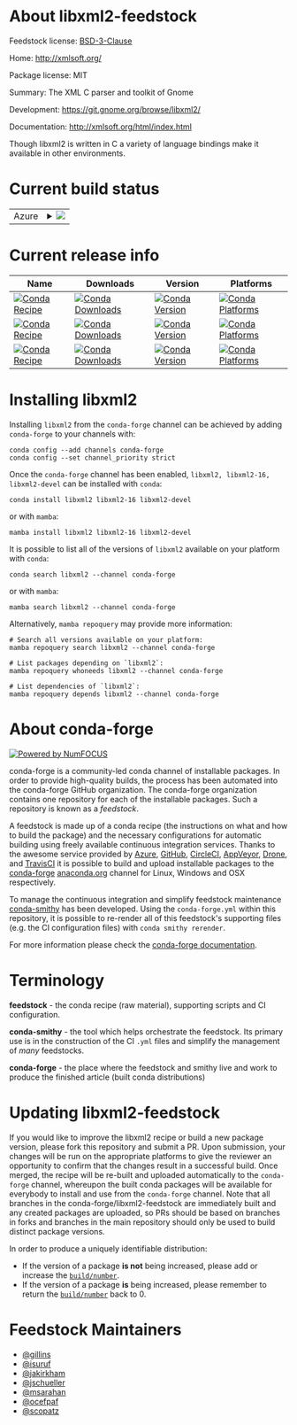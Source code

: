 About libxml2-feedstock
=======================

Feedstock license: [BSD-3-Clause](https://github.com/conda-forge/libxml2-feedstock/blob/main/LICENSE.txt)

Home: http://xmlsoft.org/

Package license: MIT

Summary: The XML C parser and toolkit of Gnome

Development: https://git.gnome.org/browse/libxml2/

Documentation: http://xmlsoft.org/html/index.html

Though libxml2 is written in C a variety of language
bindings make it available in other environments.


Current build status
====================


<table>
    
  <tr>
    <td>Azure</td>
    <td>
      <details>
        <summary>
          <a href="https://dev.azure.com/conda-forge/feedstock-builds/_build/latest?definitionId=583&branchName=main">
            <img src="https://dev.azure.com/conda-forge/feedstock-builds/_apis/build/status/libxml2-feedstock?branchName=main">
          </a>
        </summary>
        <table>
          <thead><tr><th>Variant</th><th>Status</th></tr></thead>
          <tbody><tr>
              <td>linux_64_with_icuno</td>
              <td>
                <a href="https://dev.azure.com/conda-forge/feedstock-builds/_build/latest?definitionId=583&branchName=main">
                  <img src="https://dev.azure.com/conda-forge/feedstock-builds/_apis/build/status/libxml2-feedstock?branchName=main&jobName=linux&configuration=linux%20linux_64_with_icuno" alt="variant">
                </a>
              </td>
            </tr><tr>
              <td>linux_64_with_icuyes</td>
              <td>
                <a href="https://dev.azure.com/conda-forge/feedstock-builds/_build/latest?definitionId=583&branchName=main">
                  <img src="https://dev.azure.com/conda-forge/feedstock-builds/_apis/build/status/libxml2-feedstock?branchName=main&jobName=linux&configuration=linux%20linux_64_with_icuyes" alt="variant">
                </a>
              </td>
            </tr><tr>
              <td>linux_aarch64_with_icuno</td>
              <td>
                <a href="https://dev.azure.com/conda-forge/feedstock-builds/_build/latest?definitionId=583&branchName=main">
                  <img src="https://dev.azure.com/conda-forge/feedstock-builds/_apis/build/status/libxml2-feedstock?branchName=main&jobName=linux&configuration=linux%20linux_aarch64_with_icuno" alt="variant">
                </a>
              </td>
            </tr><tr>
              <td>linux_aarch64_with_icuyes</td>
              <td>
                <a href="https://dev.azure.com/conda-forge/feedstock-builds/_build/latest?definitionId=583&branchName=main">
                  <img src="https://dev.azure.com/conda-forge/feedstock-builds/_apis/build/status/libxml2-feedstock?branchName=main&jobName=linux&configuration=linux%20linux_aarch64_with_icuyes" alt="variant">
                </a>
              </td>
            </tr><tr>
              <td>linux_ppc64le_with_icuno</td>
              <td>
                <a href="https://dev.azure.com/conda-forge/feedstock-builds/_build/latest?definitionId=583&branchName=main">
                  <img src="https://dev.azure.com/conda-forge/feedstock-builds/_apis/build/status/libxml2-feedstock?branchName=main&jobName=linux&configuration=linux%20linux_ppc64le_with_icuno" alt="variant">
                </a>
              </td>
            </tr><tr>
              <td>linux_ppc64le_with_icuyes</td>
              <td>
                <a href="https://dev.azure.com/conda-forge/feedstock-builds/_build/latest?definitionId=583&branchName=main">
                  <img src="https://dev.azure.com/conda-forge/feedstock-builds/_apis/build/status/libxml2-feedstock?branchName=main&jobName=linux&configuration=linux%20linux_ppc64le_with_icuyes" alt="variant">
                </a>
              </td>
            </tr><tr>
              <td>osx_64_with_icuno</td>
              <td>
                <a href="https://dev.azure.com/conda-forge/feedstock-builds/_build/latest?definitionId=583&branchName=main">
                  <img src="https://dev.azure.com/conda-forge/feedstock-builds/_apis/build/status/libxml2-feedstock?branchName=main&jobName=osx&configuration=osx%20osx_64_with_icuno" alt="variant">
                </a>
              </td>
            </tr><tr>
              <td>osx_64_with_icuyes</td>
              <td>
                <a href="https://dev.azure.com/conda-forge/feedstock-builds/_build/latest?definitionId=583&branchName=main">
                  <img src="https://dev.azure.com/conda-forge/feedstock-builds/_apis/build/status/libxml2-feedstock?branchName=main&jobName=osx&configuration=osx%20osx_64_with_icuyes" alt="variant">
                </a>
              </td>
            </tr><tr>
              <td>osx_arm64_with_icuno</td>
              <td>
                <a href="https://dev.azure.com/conda-forge/feedstock-builds/_build/latest?definitionId=583&branchName=main">
                  <img src="https://dev.azure.com/conda-forge/feedstock-builds/_apis/build/status/libxml2-feedstock?branchName=main&jobName=osx&configuration=osx%20osx_arm64_with_icuno" alt="variant">
                </a>
              </td>
            </tr><tr>
              <td>osx_arm64_with_icuyes</td>
              <td>
                <a href="https://dev.azure.com/conda-forge/feedstock-builds/_build/latest?definitionId=583&branchName=main">
                  <img src="https://dev.azure.com/conda-forge/feedstock-builds/_apis/build/status/libxml2-feedstock?branchName=main&jobName=osx&configuration=osx%20osx_arm64_with_icuyes" alt="variant">
                </a>
              </td>
            </tr><tr>
              <td>win_64_with_icuno</td>
              <td>
                <a href="https://dev.azure.com/conda-forge/feedstock-builds/_build/latest?definitionId=583&branchName=main">
                  <img src="https://dev.azure.com/conda-forge/feedstock-builds/_apis/build/status/libxml2-feedstock?branchName=main&jobName=win&configuration=win%20win_64_with_icuno" alt="variant">
                </a>
              </td>
            </tr><tr>
              <td>win_64_with_icuyes</td>
              <td>
                <a href="https://dev.azure.com/conda-forge/feedstock-builds/_build/latest?definitionId=583&branchName=main">
                  <img src="https://dev.azure.com/conda-forge/feedstock-builds/_apis/build/status/libxml2-feedstock?branchName=main&jobName=win&configuration=win%20win_64_with_icuyes" alt="variant">
                </a>
              </td>
            </tr>
          </tbody>
        </table>
      </details>
    </td>
  </tr>
</table>

Current release info
====================

| Name | Downloads | Version | Platforms |
| --- | --- | --- | --- |
| [![Conda Recipe](https://img.shields.io/badge/recipe-libxml2-green.svg)](https://anaconda.org/conda-forge/libxml2) | [![Conda Downloads](https://img.shields.io/conda/dn/conda-forge/libxml2.svg)](https://anaconda.org/conda-forge/libxml2) | [![Conda Version](https://img.shields.io/conda/vn/conda-forge/libxml2.svg)](https://anaconda.org/conda-forge/libxml2) | [![Conda Platforms](https://img.shields.io/conda/pn/conda-forge/libxml2.svg)](https://anaconda.org/conda-forge/libxml2) |
| [![Conda Recipe](https://img.shields.io/badge/recipe-libxml2--16-green.svg)](https://anaconda.org/conda-forge/libxml2-16) | [![Conda Downloads](https://img.shields.io/conda/dn/conda-forge/libxml2-16.svg)](https://anaconda.org/conda-forge/libxml2-16) | [![Conda Version](https://img.shields.io/conda/vn/conda-forge/libxml2-16.svg)](https://anaconda.org/conda-forge/libxml2-16) | [![Conda Platforms](https://img.shields.io/conda/pn/conda-forge/libxml2-16.svg)](https://anaconda.org/conda-forge/libxml2-16) |
| [![Conda Recipe](https://img.shields.io/badge/recipe-libxml2--devel-green.svg)](https://anaconda.org/conda-forge/libxml2-devel) | [![Conda Downloads](https://img.shields.io/conda/dn/conda-forge/libxml2-devel.svg)](https://anaconda.org/conda-forge/libxml2-devel) | [![Conda Version](https://img.shields.io/conda/vn/conda-forge/libxml2-devel.svg)](https://anaconda.org/conda-forge/libxml2-devel) | [![Conda Platforms](https://img.shields.io/conda/pn/conda-forge/libxml2-devel.svg)](https://anaconda.org/conda-forge/libxml2-devel) |

Installing libxml2
==================

Installing `libxml2` from the `conda-forge` channel can be achieved by adding `conda-forge` to your channels with:

```
conda config --add channels conda-forge
conda config --set channel_priority strict
```

Once the `conda-forge` channel has been enabled, `libxml2, libxml2-16, libxml2-devel` can be installed with `conda`:

```
conda install libxml2 libxml2-16 libxml2-devel
```

or with `mamba`:

```
mamba install libxml2 libxml2-16 libxml2-devel
```

It is possible to list all of the versions of `libxml2` available on your platform with `conda`:

```
conda search libxml2 --channel conda-forge
```

or with `mamba`:

```
mamba search libxml2 --channel conda-forge
```

Alternatively, `mamba repoquery` may provide more information:

```
# Search all versions available on your platform:
mamba repoquery search libxml2 --channel conda-forge

# List packages depending on `libxml2`:
mamba repoquery whoneeds libxml2 --channel conda-forge

# List dependencies of `libxml2`:
mamba repoquery depends libxml2 --channel conda-forge
```


About conda-forge
=================

[![Powered by
NumFOCUS](https://img.shields.io/badge/powered%20by-NumFOCUS-orange.svg?style=flat&colorA=E1523D&colorB=007D8A)](https://numfocus.org)

conda-forge is a community-led conda channel of installable packages.
In order to provide high-quality builds, the process has been automated into the
conda-forge GitHub organization. The conda-forge organization contains one repository
for each of the installable packages. Such a repository is known as a *feedstock*.

A feedstock is made up of a conda recipe (the instructions on what and how to build
the package) and the necessary configurations for automatic building using freely
available continuous integration services. Thanks to the awesome service provided by
[Azure](https://azure.microsoft.com/en-us/services/devops/), [GitHub](https://github.com/),
[CircleCI](https://circleci.com/), [AppVeyor](https://www.appveyor.com/),
[Drone](https://cloud.drone.io/welcome), and [TravisCI](https://travis-ci.com/)
it is possible to build and upload installable packages to the
[conda-forge](https://anaconda.org/conda-forge) [anaconda.org](https://anaconda.org/)
channel for Linux, Windows and OSX respectively.

To manage the continuous integration and simplify feedstock maintenance
[conda-smithy](https://github.com/conda-forge/conda-smithy) has been developed.
Using the ``conda-forge.yml`` within this repository, it is possible to re-render all of
this feedstock's supporting files (e.g. the CI configuration files) with ``conda smithy rerender``.

For more information please check the [conda-forge documentation](https://conda-forge.org/docs/).

Terminology
===========

**feedstock** - the conda recipe (raw material), supporting scripts and CI configuration.

**conda-smithy** - the tool which helps orchestrate the feedstock.
                   Its primary use is in the construction of the CI ``.yml`` files
                   and simplify the management of *many* feedstocks.

**conda-forge** - the place where the feedstock and smithy live and work to
                  produce the finished article (built conda distributions)


Updating libxml2-feedstock
==========================

If you would like to improve the libxml2 recipe or build a new
package version, please fork this repository and submit a PR. Upon submission,
your changes will be run on the appropriate platforms to give the reviewer an
opportunity to confirm that the changes result in a successful build. Once
merged, the recipe will be re-built and uploaded automatically to the
`conda-forge` channel, whereupon the built conda packages will be available for
everybody to install and use from the `conda-forge` channel.
Note that all branches in the conda-forge/libxml2-feedstock are
immediately built and any created packages are uploaded, so PRs should be based
on branches in forks and branches in the main repository should only be used to
build distinct package versions.

In order to produce a uniquely identifiable distribution:
 * If the version of a package **is not** being increased, please add or increase
   the [``build/number``](https://docs.conda.io/projects/conda-build/en/latest/resources/define-metadata.html#build-number-and-string).
 * If the version of a package **is** being increased, please remember to return
   the [``build/number``](https://docs.conda.io/projects/conda-build/en/latest/resources/define-metadata.html#build-number-and-string)
   back to 0.

Feedstock Maintainers
=====================

* [@gillins](https://github.com/gillins/)
* [@isuruf](https://github.com/isuruf/)
* [@jakirkham](https://github.com/jakirkham/)
* [@jschueller](https://github.com/jschueller/)
* [@msarahan](https://github.com/msarahan/)
* [@ocefpaf](https://github.com/ocefpaf/)
* [@scopatz](https://github.com/scopatz/)

